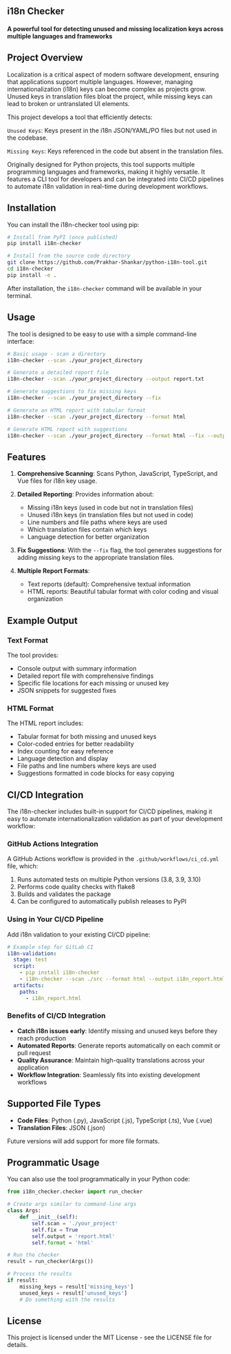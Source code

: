 ## i18n Checker

#### A powerful tool for detecting unused and missing localization keys across multiple languages and frameworks

## Project Overview

Localization is a critical aspect of modern software development, ensuring that applications support multiple languages. However, managing internationalization (i18n) keys can become complex as projects grow. Unused keys in translation files bloat the project, while missing keys can lead to broken or untranslated UI elements.

This project develops a tool that efficiently detects: 

  `Unused Keys`: Keys present in the i18n JSON/YAML/PO files but not used in the codebase.
    
  `Missing Keys`: Keys referenced in the code but absent in the translation files.

Originally designed for Python projects, this tool supports multiple programming languages and frameworks, making it highly versatile. It features a CLI tool for developers and can be integrated into CI/CD pipelines to automate i18n validation in real-time during development workflows.

## Installation

You can install the i18n-checker tool using pip:

```bash
# Install from PyPI (once published)
pip install i18n-checker

# Install from the source code directory
git clone https://github.com/Prakhar-Shankar/python-i18n-tool.git
cd i18n-checker
pip install -e .
```

After installation, the `i18n-checker` command will be available in your terminal.

## Usage

The tool is designed to be easy to use with a simple command-line interface:

```bash
# Basic usage - scan a directory
i18n-checker --scan ./your_project_directory

# Generate a detailed report file
i18n-checker --scan ./your_project_directory --output report.txt

# Generate suggestions to fix missing keys
i18n-checker --scan ./your_project_directory --fix

# Generate an HTML report with tabular format
i18n-checker --scan ./your_project_directory --format html

# Generate HTML report with suggestions
i18n-checker --scan ./your_project_directory --format html --fix --output i18n_report.html
```

## Features

1. **Comprehensive Scanning**: Scans Python, JavaScript, TypeScript, and Vue files for i18n key usage.

2. **Detailed Reporting**: Provides information about:
   - Missing i18n keys (used in code but not in translation files)
   - Unused i18n keys (in translation files but not used in code)
   - Line numbers and file paths where keys are used
   - Which translation files contain which keys
   - Language detection for better organization

3. **Fix Suggestions**: With the `--fix` flag, the tool generates suggestions for adding missing keys to the appropriate translation files.

4. **Multiple Report Formats**:
   - Text reports (default): Comprehensive textual information
   - HTML reports: Beautiful tabular format with color coding and visual organization

## Example Output

### Text Format
The tool provides:
- Console output with summary information
- Detailed report file with comprehensive findings
- Specific file locations for each missing or unused key
- JSON snippets for suggested fixes

### HTML Format
The HTML report includes:
- Tabular format for both missing and unused keys
- Color-coded entries for better readability
- Index counting for easy reference
- Language detection and display
- File paths and line numbers where keys are used
- Suggestions formatted in code blocks for easy copying

## CI/CD Integration

The i18n-checker includes built-in support for CI/CD pipelines, making it easy to automate internationalization validation as part of your development workflow:

### GitHub Actions Integration

A GitHub Actions workflow is provided in the `.github/workflows/ci_cd.yml` file, which:

1. Runs automated tests on multiple Python versions (3.8, 3.9, 3.10)
2. Performs code quality checks with flake8
3. Builds and validates the package
4. Can be configured to automatically publish releases to PyPI

### Using in Your CI/CD Pipeline

Add i18n validation to your existing CI/CD pipeline:

```yaml
# Example step for GitLab CI
i18n-validation:
  stage: test
  script:
    - pip install i18n-checker
    - i18n-checker --scan ./src --format html --output i18n_report.html
  artifacts:
    paths:
      - i18n_report.html
```

### Benefits of CI/CD Integration

- **Catch i18n issues early**: Identify missing and unused keys before they reach production
- **Automated Reports**: Generate reports automatically on each commit or pull request
- **Quality Assurance**: Maintain high-quality translations across your application
- **Workflow Integration**: Seamlessly fits into existing development workflows

## Supported File Types

- **Code Files**: Python (.py), JavaScript (.js), TypeScript (.ts), Vue (.vue)
- **Translation Files**: JSON (.json)

Future versions will add support for more file formats.

## Programmatic Usage

You can also use the tool programmatically in your Python code:

```python
from i18n_checker.checker import run_checker

# Create args similar to command-line args
class Args:
    def __init__(self):
        self.scan = './your_project'
        self.fix = True
        self.output = 'report.html'
        self.format = 'html'

# Run the checker
result = run_checker(Args())

# Process the results
if result:
    missing_keys = result['missing_keys']
    unused_keys = result['unused_keys']
    # Do something with the results
```

## License

This project is licensed under the MIT License - see the LICENSE file for details.
